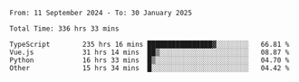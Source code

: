 <!--START_SECTION:waka-->

```abap
From: 11 September 2024 - To: 30 January 2025

Total Time: 336 hrs 33 mins

TypeScript        235 hrs 16 mins ████████████████▓░░░░░░░░   66.81 %
Vue.js            31 hrs 14 mins  ██▒░░░░░░░░░░░░░░░░░░░░░░   08.87 %
Python            16 hrs 33 mins  █▒░░░░░░░░░░░░░░░░░░░░░░░   04.70 %
Other             15 hrs 34 mins  █░░░░░░░░░░░░░░░░░░░░░░░░   04.42 %
```

<!--END_SECTION:waka-->
